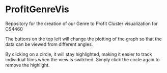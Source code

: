 # ProfitGenreVis
Repository for the creation of our Genre to Profit Cluster visualization for CS4460

The buttons on the top left will change the plotting of the graph so that the data can be viewed from different angles.

By clicking on a circle, it will stay highlighted, making it easier to track individual films when the view is switched. Simply click the circle again to remove the highlight.
